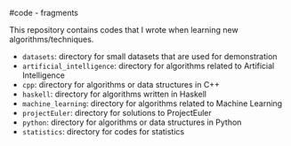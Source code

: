 #code - fragments

This repository contains codes that I wrote when learning new algorithms/techniques.

* `datasets`: directory for small datasets that are used for demonstration
* `artificial_intelligence`: directory for algorithms related to Artificial Intelligence
* `cpp`: directory for algorithms or data structures in C++
* `haskell`: directory for algorithms written in Haskell
* `machine_learning`: directory for algorithms related to Machine Learning
* `projectEuler`: directory for solutions to ProjectEuler
* `python`: directory for algorithms or data structures in Python
* `statistics`: directory for codes for statistics
